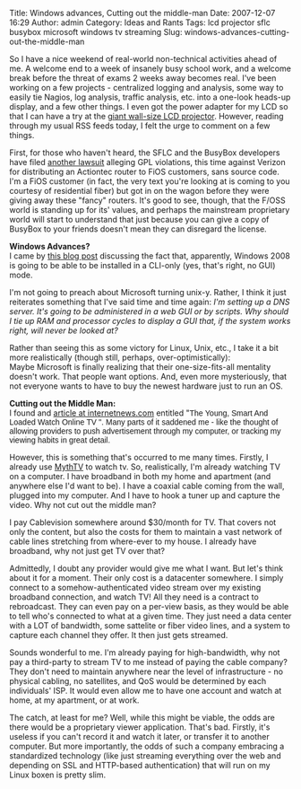 Title: Windows advances, Cutting out the middle-man
Date: 2007-12-07 16:29
Author: admin
Category: Ideas and Rants
Tags: lcd projector sflc busybox microsoft windows tv streaming
Slug: windows-advances-cutting-out-the-middle-man

So I have a nice weekend of real-world non-technical activities ahead of
me. A welcome end to a week of insanely busy school work, and a welcome
break before the threat of exams 2 weeks away becomes real. I've been
working on a few projects - centralized logging and analysis, some way
to easily tie Nagios, log analysis, traffic analysis, etc. into a
one-look heads-up display, and a few other things. I even got the power
adapter for my LCD so that I can have a try at the [giant wall-size LCD
projector](http://www.tomsguide.com/us/supersize-your-tv-for,review-342.html).
However, reading through my usual RSS feeds today, I felt the urge to
comment on a few things.

First, for those who haven't heard, the SFLC and the BusyBox developers
have filed [another
lawsuit](http://www.softwarefreedom.org/news/2007/dec/07/busybox/)
alleging GPL violations, this time against Verizon for distributing an
Actiontec router to FiOS customers, sans source code. I'm a FiOS
customer (in fact, the very text you're looking at is coming to you
courtesy of residential fiber) but got in on the wagon before they were
giving away these "fancy" routers. It's good to see, though, that the
F/OSS world is standing up for its' values, and perhaps the mainstream
proprietary world will start to understand that just because you can
give a copy of BusyBox to your friends doesn't mean they can disregard
the license.

<span style="font-weight: bold;">Windows Advances?</span>  
I came by [this blog
post](http://blogs.ittoolbox.com/linux/locutus/archives/if-the-gui-is-so-good-then-why-is-microsoft-dropping-it-20951?e=unrec#commentsForm)
discussing the fact that, apparently, Windows 2008 is going to be able
to be installed in a CLI-only (yes, that's right, no GUI) mode.

I'm not going to preach about Microsoft turning unix-y. Rather, I think
it just reiterates something that I've said time and time
again:<span style="font-style: italic;"> I'm setting up a DNS server.
It's going to be administered in a web GUI or by scripts. Why should I
tie up RAM and processor cycles to display a GUI that, if the system
works right, will never be looked at?

<span style="font-style: italic;"></span></span>Rather than seeing this
as some victory for Linux, Unix, etc., I take it a bit more
realistically (though still, perhaps, over-optimistically):  
Maybe Microsoft is finally realizing that their one-size-fits-all
mentality doesn't work. That people want options. And, even more
mysteriously, that not everyone wants to have to buy the newest hardware
just to run an OS.

<span style="font-weight: bold;">Cutting out the Middle Man:</span>  
I found and [article at
internetnews.com](http://www.internetnews.com/stats/article.php/3655796)
entitled
"<span style="font-family:Verdana, Arial, Helvetica, sans-serif;font-size:-1;"><span>The
Young, Smart And Loaded Watch Online TV</span> ". Many parts of it
saddened me - like the thought of allowing providers to push
advertisement through my computer, or tracking my viewing habits in
great detail.

However, this is something that's occurred to me many times. Firstly, I
already use [MythTV](http://www.mythtv.org/) to watch tv. So,
realistically, I'm already watching TV on a computer. I have broadband
in both my home and apartment (and anywhere else I'd want to be). I have
a coaxial cable coming from the wall, plugged into my computer. And I
have to hook a tuner up and capture the video. Why not cut out the
middle man?

I pay Cablevision somewhere around $30/month for TV. That covers not
only the content, but also the costs for them to maintain a vast network
of cable lines stretching from where-ever to my house. I already have
broadband, why not just get TV over that?

Admittedly, I doubt any provider would give me what I want. But let's
think about it for a moment. Their only cost is a datacenter somewhere.
I simply connect to a somehow-authenticated video stream over my
existing broadband connection, and watch TV! All they need is a contract
to rebroadcast. They can even pay on a per-view basis, as they would be
able to tell who's connected to what at a given time. They just need a
data center with a LOT of bandwidth, some sattelite or fiber video
lines, and a system to capture each channel they offer. It then just
gets streamed.

Sounds wonderful to me. I'm already paying for high-bandwidth, why not
pay a third-party to stream TV to me instead of paying the cable
company? They don't need to maintain anywhere near the level of
infrastructure - no physical cabling, no satellites, and QoS would be
determined by each individuals' ISP. It would even allow me to have one
account and watch at home, at my apartment, or at work.

The catch, at least for me? Well, while this might be viable, the odds
are there would be a proprietary viewer application. That's bad.
Firstly, it's useless if you can't record it and watch it later, or
transfer it to another computer. But more importantly, the odds of such
a company embracing a standardized technology (like just streaming
everything over the web and depending on SSL and HTTP-based
authentication) that will run on my Linux boxen is pretty slim.  
</span><span style="font-style: italic;"></span>
